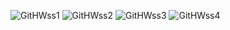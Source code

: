 ![GitHWss1](https://github.com/souravv2000/Fork-Food/assets/111867625/11d36777-da90-4df9-ac05-2ecf08f6037d)
![GitHWss2](https://github.com/souravv2000/Fork-Food/assets/111867625/f4f1bd98-7498-44f2-9e08-525908402084)
![GitHWss3](https://github.com/souravv2000/Fork-Food/assets/111867625/d4cf3bb2-6b5d-42aa-9fd9-d268d9343ba0)
![GitHWss4](https://github.com/souravv2000/Fork-Food/assets/111867625/228d2b35-cd75-44ed-afc0-2f87a17bb407)
